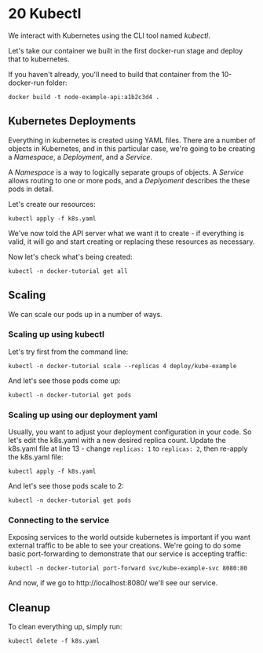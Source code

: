 # 20 Kubectl

We interact with Kubernetes using the CLI tool named _kubectl_.

Let's take our container we built in the first docker-run stage and deploy that to kubernetes.

If you haven't already, you'll need to build that container from the 10-docker-run folder:

```
docker build -t node-example-api:a1b2c3d4 .
```

## Kubernetes Deployments

Everything in kubernetes is created using YAML files. There are a number of objects in Kubernetes, and in this particular case, we're going to be creating a _Namespace_, a _Deployment_, and a _Service_.

A _Namespace_ is a way to logically separate groups of objects. A _Service_ allows routing to one or more pods, and a _Deplyoment_ describes the these pods in detail.

Let's create our resources:
```
kubectl apply -f k8s.yaml
```

We've now told the API server what we want it to create - if everything is valid, it will go and start creating or replacing these resources as necessary.

Now let's check what's being created:

```
kubectl -n docker-tutorial get all
```

## Scaling
We can scale our pods up in a number of ways.

### Scaling up using kubectl
Let's try first from the command line:

```
kubectl -n docker-tutorial scale --replicas 4 deploy/kube-example
```

And let's see those pods come up:

```
kubectl -n docker-tutorial get pods
```

### Scaling up using our deployment yaml
Usually, you want to adjust your deployment configuration in your code. So let's edit the k8s.yaml with a new desired replica count. Update the k8s.yaml file at line 13 - change `replicas: 1` to `replicas: 2`, then re-apply the k8s.yaml file:

```
kubectl apply -f k8s.yaml
```

And let's see those pods scale to 2:

```
kubectl -n docker-tutorial get pods
```

### Connecting to the service
Exposing services to the world outside kubernetes is important if you want external traffic to be able to see your creations. We're going to do some basic port-forwarding to demonstrate that our service is accepting traffic:

```
kubectl -n docker-tutorial port-forward svc/kube-example-svc 8080:80
```
And now, if we go to http://localhost:8080/ we'll see our service.

## Cleanup
To clean everything up, simply run:

```
kubectl delete -f k8s.yaml
```
